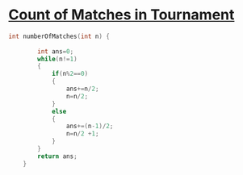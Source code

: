 <h1><a href="https://leetcode.com/problems/count-of-matches-in-tournament/description/">Count of Matches in Tournament</a></h1>

```cpp
int numberOfMatches(int n) {
        
        int ans=0;
        while(n!=1)
        {
            if(n%2==0)
            {
                ans+=n/2;
                n=n/2;
            }
            else
            {
                ans+=(n-1)/2;
                n=n/2 +1;
            }
        }
        return ans;
    }
```